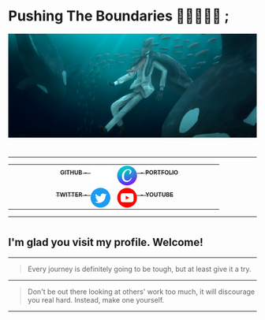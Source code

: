 # Pushing The Boundaries 🍎🎹🎨🦈📑 ;

<img src="Asset/Sakamata_Swim_Fin.png" alt="Banner" img align="center">
<h1></h1>
<hr>

<table table align="center"  border="0px" >
<tr>
    <td text align="right" width=200px>
        <a href = "https://github.com/Appeleus">
            <div>
                <img src="Asset/gh.png" alt="Github" width=40px img align="right">
                <b><sub>GITHUB - &nbsp;</sub></b>
            </div>
        </a>
    </td>
    <td text align="left" width=200px>
        <a href = "https://www.canva.com/design/DAFm702Hvfs/HrEZAMiVxlJGzSejySWYbQ/edit?utm_content=DAFm702Hvfs&utm_campaign=designshare&utm_medium=link2&utm_source=sharebutton">
            <div>
                <img src="Asset/Canva.png" alt="Portfolio" width=40px img align="left">
                <b><sub>&nbsp; - PORTFOLIO</sub></b>
            </div>
        </a>
    </td>
</tr>

<tr>
    <td text align="right" width=200px >
        <a href = "https://twitter.com/TanoshiiRinko" >
            <div>
                <img src="Asset/Twitter.png" alt="Twitter" width=40px img align="right">
                <b><sub>TWITTER - &nbsp;</sub></b>
            </div>
        </a>
    </td>
    <td text align="left" width=200px>
        <a href = "https://www.youtube.com/@TanoshiiRinko/featured">
            <div>
                <img src="Asset/yt.png" alt="Youtube" width=40px img align="left">
                <b><sub>&nbsp; - YOUTUBE</sub></b>
            </div>
        </a>
    </td>
</tr>
</table>

<hr>
<h1></h1>

## I'm glad you visit my profile. Welcome!
---
> Every journey is definitely going to be tough, but at least give it a try.
---
> Don't be out there looking at others' work too much, it will discourage you real hard. Instead, make one yourself.
---




